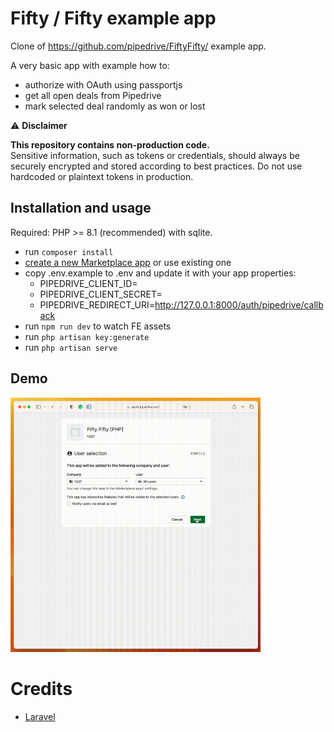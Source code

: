 # Fifty / Fifty example app

Clone of https://github.com/pipedrive/FiftyFifty/ example app.

A very basic app with example how to:

 - authorize with OAuth using passportjs
 - get all open deals from Pipedrive
 - mark selected deal randomly as won or lost

⚠️ **Disclaimer**

**This repository contains non-production code.**\
Sensitive information, such as tokens or credentials, should always be securely encrypted and stored according to best practices. Do not use hardcoded or plaintext tokens in production.

## Installation and usage

Required: PHP >= 8.1 (recommended) with sqlite.

- run `composer install`
- [create a new Marketplace app](https://pipedrive.readme.io/docs/marketplace-creating-a-proper-app) or use existing one
- copy .env.example to .env and update it with your app properties:
  - PIPEDRIVE_CLIENT_ID=
  - PIPEDRIVE_CLIENT_SECRET=
  - PIPEDRIVE_REDIRECT_URI=http://127.0.0.1:8000/auth/pipedrive/callback
- run `npm run dev` to watch FE assets
- run `php artisan key:generate`
- run `php artisan serve`

## Demo

<img src="docs/images/demo.gif" width=400 />

# Credits

- [Laravel](https://laravel.com/)
